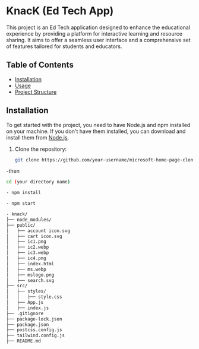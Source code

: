 # KnacK (Ed Tech App)

This project is an Ed Tech application designed to enhance the educational experience by providing a platform for interactive learning and resource sharing. It aims to offer a seamless user interface and a comprehensive set of features tailored for students and educators.

## Table of Contents

- [Installation](#installation)
- [Usage](#usage)
- [Project Structure](#project-structure)


## Installation

To get started with the project, you need to have Node.js and npm installed on your machine. If you don't have them installed, you can download and install them from [Node.js](https://nodejs.org/).

1. Clone the repository:
   ```sh
   git clone https://github.com/your-username/microsoft-home-page-clone.git


-then   
   ```sh
   cd (your directory name)

- npm install

- npm start

- knack/
├── node_modules/
├── public/
│   ├── account icon.svg
│   ├── cart icon.svg
│   ├── ic1.png
│   ├── ic2.webp
│   ├── ic3.webp
│   ├── ic4.png
│   ├── index.html
│   ├── ms.webp
│   ├── mslogo.png
│   ├── search.svg
├── src/
│   ├── styles/
│   │   ├── style.css
│   ├── App.js
│   ├── index.js
├── .gitignore
├── package-lock.json
├── package.json
├── postcss.config.js
├── tailwind.config.js
├── README.md


